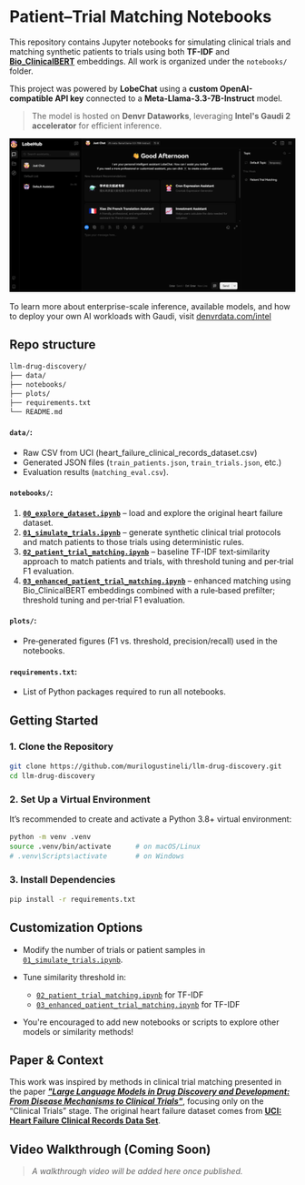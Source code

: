 # Patient–Trial Matching Notebooks

This repository contains Jupyter notebooks for simulating clinical trials and matching synthetic patients to trials using both **TF-IDF** and [**Bio_ClinicalBERT**](https://huggingface.co/emilyalsentzer/Bio_ClinicalBERT) embeddings. All work is organized under the `notebooks/` folder.

This project was powered by **LobeChat** using a **custom OpenAI-compatible API key** connected to a **Meta-Llama-3.3-7B-Instruct** model.  
> The model is hosted on **Denvr Dataworks**, leveraging **Intel's Gaudi 2 accelerator** for efficient inference.

![lobe-chat](./images/lobe-chat.png)

To learn more about enterprise-scale inference, available models, and how to deploy your own AI workloads with Gaudi, visit [denvrdata.com/intel](https://www.denvrdata.com/intel)


## Repo structure

```
llm-drug-discovery/
├── data/
├── notebooks/
├── plots/
├── requirements.txt
└── README.md
```


#### `data/`: 
  - Raw CSV from UCI (heart_failure_clinical_records_dataset.csv)
  - Generated JSON files (`train_patients.json`, `train_trials.json`, etc.)
  - Evaluation results (`matching_eval.csv`).

#### `notebooks/`:
  1. [**`00_explore_dataset.ipynb`**](./notebooks/00_explore_dataset.ipynb) – load and explore the original heart failure dataset.  
  2. [**`01_simulate_trials.ipynb`**](./notebooks/01_simulate_trials.ipynb) – generate synthetic clinical trial protocols and match patients to those trials using deterministic rules.  
  3. [**`02_patient_trial_matching.ipynb`**](./notebooks/02_patient_trial_matching.ipynb) – baseline TF-IDF text‐similarity approach to match patients and trials, with threshold tuning and per‐trial F1 evaluation.  
  4. [**`03_enhanced_patient_trial_matching.ipynb`**](./notebooks/03_enhanced_patient_trial_matching.ipynb) – enhanced matching using Bio_ClinicalBERT embeddings combined with a rule‐based prefilter; threshold tuning and per‐trial F1 evaluation.

#### `plots/`:
  - Pre‐generated figures (F1 vs. threshold, precision/recall) used in the notebooks.

#### `requirements.txt`: 
  - List of Python packages required to run all notebooks.


## Getting Started

### 1. Clone the Repository

```bash
git clone https://github.com/murilogustineli/llm-drug-discovery.git
cd llm-drug-discovery
```

### 2. Set Up a Virtual Environment

It’s recommended to create and activate a Python 3.8+ virtual environment:

```bash
python -m venv .venv
source .venv/bin/activate      # on macOS/Linux
# .venv\Scripts\activate       # on Windows
```

### 3. Install Dependencies

```bash
pip install -r requirements.txt
```


## Customization Options

- Modify the number of trials or patient samples in [`01_simulate_trials.ipynb`](./notebooks/01_simulate_trials.ipynb).

- Tune similarity threshold in:
   - [`02_patient_trial_matching.ipynb`](./notebooks/02_patient_trial_matching.ipynb) for TF-IDF
   - [`03_enhanced_patient_trial_matching.ipynb`](./notebooks/03_enhanced_patient_trial_matching.ipynb) for TF-IDF

- You're encouraged to add new notebooks or scripts to explore other models or similarity methods!


## Paper & Context

This work was inspired by methods in clinical trial matching presented in the paper [***"Large Language Models in Drug Discovery and Development: From Disease Mechanisms to Clinical Trials"***](https://arxiv.org/abs/2409.04481), focusing only on the “Clinical Trials” stage. The original heart failure dataset comes from [**UCI: Heart Failure Clinical Records Data Set**](https://archive.ics.uci.edu/dataset/519/heart+failure+clinical+records).


## Video Walkthrough (Coming Soon)
> *A walkthrough video will be added here once published.*
